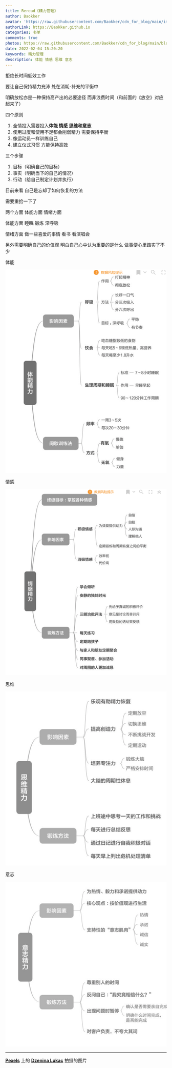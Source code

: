 ```yaml
---
title: Reread《精力管理》
author: Baokker
avatar: 'https://raw.githubusercontent.com/Baokker/cdn_for_blog/main/img/custom/avatar.jpg'
authorLink: https://Baokker.github.io
categories: 书单
comments: true
photos: https://raw.githubusercontent.com/Baokker/cdn_for_blog/main/blog_imgs/pexels-dzenina-lukac-1583884.jpg
date: 2022-02-04 15:20:20
keywords: 精力管理
description: 体能 情感 思维 意志
---
```






拒绝长时间低效工作

要让自己保持精力充沛 处在消耗-补充的平衡中

明确放松亦是一种保持高产出的必要途径 而非浪费时间（和前面的《放空》对应起来了）

 

四个原则

1. 全情投入需要投入**体能 情感 思维和意志**
2. 使用过度和使用不足都会削弱精力 需要保持平衡
3. 像运动员一样训练自己
4. 建立仪式习惯 方能保持高效

 

三个步骤

1. 目标（明确自己的目标）
2. 事实（明确当下的自己的情况）
3. 行动（给自己制定计划并执行）

 

目前来看 自己是忘却了如何恢复的方法

需要重拾一下了

 

两个方面 体能方面 情绪方面

体能方面 睡眠 锻炼 深呼吸 

情绪方面 做一些喜爱的事情 看书 看演唱会 

另外需要明确自己的价值观 明白自己心中认为重要的是什么 做事便心里踏实了不少



体能

![](https://raw.githubusercontent.com/Baokker/cdn_for_blog/main/blog_imgs/20220204151618.png)

情感

![](https://raw.githubusercontent.com/Baokker/cdn_for_blog/main/blog_imgs/20220204151755.png)

思维

![](https://raw.githubusercontent.com/Baokker/cdn_for_blog/main/blog_imgs/20220204151836.png)

意志

![](https://raw.githubusercontent.com/Baokker/cdn_for_blog/main/blog_imgs/20220204151926.png)

---

**[Pexels](https://www.pexels.com/zh-cn/photo/1583884/?utm_content=attributionCopyText&utm_medium=referral&utm_source=pexels)** 上的 **[Dzenina Lukac](https://www.pexels.com/zh-cn/@dzeninalukac?utm_content=attributionCopyText&utm_medium=referral&utm_source=pexels)** 拍摄的图片
